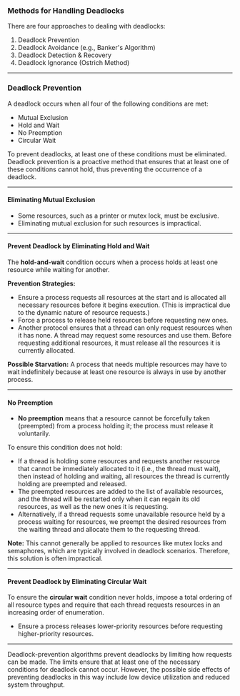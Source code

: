 ### Methods for Handling Deadlocks

There are four approaches to dealing with deadlocks:

1. Deadlock Prevention
2. Deadlock Avoidance (e.g., Banker's Algorithm)
3. Deadlock Detection & Recovery
4. Deadlock Ignorance (Ostrich Method)

---

### Deadlock Prevention

A deadlock occurs when all four of the following conditions are met:
- Mutual Exclusion
- Hold and Wait
- No Preemption
- Circular Wait

To prevent deadlocks, at least one of these conditions must be eliminated. Deadlock prevention is a proactive method that ensures that at least one of these conditions cannot hold, thus preventing the occurrence of a deadlock.

____

#### Eliminating Mutual Exclusion

- Some resources, such as a printer or mutex lock, must be exclusive.
- Eliminating mutual exclusion for such resources is impractical.

____

#### Prevent Deadlock by Eliminating Hold and Wait

The **hold-and-wait** condition occurs when a process holds at least one resource while waiting for another.

**Prevention Strategies:**
- Ensure a process requests all resources at the start and is allocated all necessary resources before it begins execution. (This is impractical due to the dynamic nature of resource requests.)
- Force a process to release held resources before requesting new ones.
- Another protocol ensures that a thread can only request resources when it has none. A thread may request some resources and use them. Before requesting additional resources, it must release all the resources it is currently allocated.

**Possible Starvation:** A process that needs multiple resources may have to wait indefinitely because at least one resource is always in use by another process.

____

#### No Preemption

- **No preemption** means that a resource cannot be forcefully taken (preempted) from a process holding it; the process must release it voluntarily.

To ensure this condition does not hold:

- If a thread is holding some resources and requests another resource that cannot be immediately allocated to it (i.e., the thread must wait), then instead of holding and waiting, all resources the thread is currently holding are preempted and released.
- The preempted resources are added to the list of available resources, and the thread will be restarted only when it can regain its old resources, as well as the new ones it is requesting.
- Alternatively, if a thread requests some unavailable resource held by a process waiting for resources, we preempt the desired resources from the waiting thread and allocate them to the requesting thread.

**Note:** This cannot generally be applied to resources like mutex locks and semaphores, which are typically involved in deadlock scenarios. Therefore, this solution is often impractical.

____

#### Prevent Deadlock by Eliminating Circular Wait

To ensure the **circular wait** condition never holds, impose a total ordering of all resource types and require that each thread requests resources in an increasing order of enumeration.

- Ensure a process releases lower-priority resources before requesting higher-priority resources.

---

Deadlock-prevention algorithms prevent deadlocks by limiting how requests can be made. The limits ensure that at least one of the necessary conditions for deadlock cannot occur. However, the possible side effects of preventing deadlocks in this way include low device utilization and reduced system throughput.